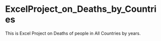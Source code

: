 # ExcelProject_on_Deaths_by_Countries
This is Excel Project on Deaths of people in All Countries by years.
